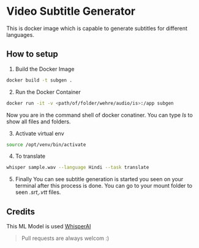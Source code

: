 # Video Subtitle Generator
This is docker image which is capable to generate subtitles for different languages.

## How to setup

1. Build the Docker Image
```bash
docker build -t subgen .
```
2. Run the Docker Container
```bash
docker run -it -v <path/of/folder/wehre/audio/is>:/app subgen
```
Now you are in the command shell of docker conatiner. You can type *ls* to show all files and folders.

3. Activate virtual env
```bash
source /opt/venv/bin/activate
```

4. To translate
```bash
whisper sample.wav --language Hindi --task translate
```
5. Finally
You can see subtitle generation is started you seen on your terminal after this process is done. You can go to your mount folder to seen *.srt*,*.vtt* files.

## Credits
This ML Model is used [WhisperAI](https://github.com/openai/whisper)

> Pull requests are always welcom :)

